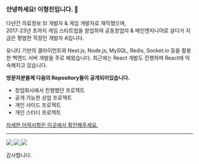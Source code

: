 ### 안녕하세요! 이형진입니다. 👋

다년간 의료정보 SI 개발자 & 게임 개발자로 재직했으며,  
2017-23년 초까지 게임 스타트업을 창업하여 공동창업자 & 메인엔지니어로 살다가
지금은 평범한 직장인 개발자 A입니다.

유니티 기반의 클라이언트와 Nest.js, Node.js, MySQL, Redis, Socket.io 등을 활용한 백엔드 서버 개발을 주로 해왔습니다.
최근에는 React 개발도 진행하며 React에 익숙해지고 있습니다. 


**방문자분들께 다음의 Repository들이 공개되어있습니다.**

- 창업회사에서 진행했던 프로젝트
- 공개 가능한 상업 프로젝트
- 개인 사이드 프로젝트
- 개인 스터디 프로젝트 

[자세한 이력사항은 이곳에서 확인해주세요.](https://lessgame.notion.site/)

----

<p align="left">
  <a href="https://github.com/voidreader">
    <img src="http://github-profile-summary-cards.vercel.app/api/cards/profile-details?username=voidreader&theme=transparent" />
  </a>
  <a href="https://github.com/voidreader">
    <img src="https://github-readme-streak-stats.herokuapp.com/?user=voidreader&hide_border=true&card_width=338&theme=transparent" />
  </a>
  <a href="https://github.com/voidreader">
    <img src="http://github-profile-summary-cards.vercel.app/api/cards/stats?username=voidreader&theme=transparent" />
  </a>

</p>



감사합니다.

